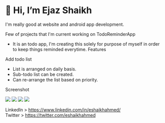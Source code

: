
# 👋 Hi, I’m Ejaz Shaikh


I'm really good at website and android app development. 

Few of projects that I'm current working on
TodoReminderApp
- It is an todo app, I'm creating this solely for purpose of myself in order to keep things reminded everytime.
Features

Add todo list
* List is arranged on daily basis.
* Sub-todo list can be created.
* Can re-arrange the list based on priority.

Screenshot
<p float="left">
<img src="https://github.com/eshaikhahmed/eshaikhahmed/TodoReminderApp/screenshots/Capture1.JPG?raw=true"> 
<img src="https://github.com/eshaikhahmed/eshaikhahmed/TodoReminderApp/screenshots/Capture2.JPG?raw=true"> 
<img src="https://github.com/eshaikhahmed/eshaikhahmed/TodoReminderApp/screenshots/Capture3.JPG?raw=true"> 
<img src="https://github.com/eshaikhahmed/eshaikhahmed/TodoReminderApp/screenshots/Capture4.JPG?raw=true"> 
</p>


LinkedIn > https://www.linkedin.com/in/eshaikhahmed/ <br />
Twitter > https://twitter.com/eshaikhahmed
